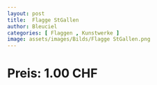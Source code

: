 ```yaml
---
layout: post
title:  Flagge StGallen
author: Bleuciel
categories: [ Flaggen , Kunstwerke ]
image: assets/images/Bilds/Flagge StGallen.png
---
```

# Preis: 1.00 CHF
